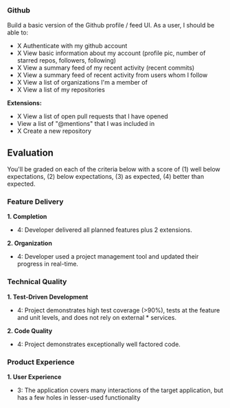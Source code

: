 ### Github

Build a basic version of the Github profile / feed UI. As a user, I should be able to:

* X Authenticate with my github account
* X View basic information about my account (profile pic, number of starred repos, followers, following)
* X View a summary feed of my recent activity (recent commits)
* X View a summary feed of recent activity from users whom I follow
* X View a list of organizations I'm a member of
* X View a list of my repositories

**Extensions:**

* X View a list of open pull requests that I have opened
* View a list of "@mentions" that I was included in
* X Create a new repository

## <a name="evaluation"></a> Evaluation

You'll be graded on each of the criteria below with a score of (1) well below
expectations, (2) below expectations, (3) as expected, (4) better than expected.

### Feature Delivery

**1. Completion**

* 4: Developer delivered all planned features plus 2 extensions.

**2. Organization**

* 4: Developer used a project management tool and updated their progress in real-time.

### Technical Quality

**1. Test-Driven Development**

* 4: Project demonstrates high test coverage (>90%), tests at the feature and unit levels, and does not rely on external * services.

**2. Code Quality**

* 4: Project demonstrates exceptionally well factored code.

### Product Experience

**1. User Experience**

* 3: The application covers many interactions of the target application, but has a few holes in lesser-used functionality
